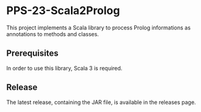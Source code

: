 # PPS-23-Scala2Prolog
This project implements a Scala library to process Prolog informations as annotations to methods and classes.

## Prerequisites
In order to use this library, Scala 3 is required.

## Release
The latest release, containing the JAR file, is available in the releases page.
